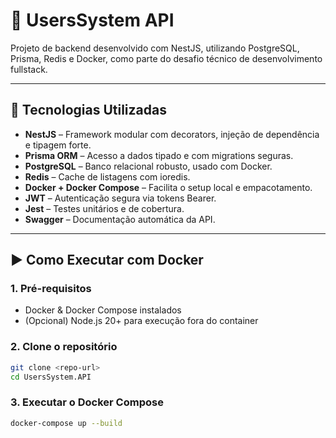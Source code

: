 # 📘 UsersSystem API

Projeto de backend desenvolvido com NestJS, utilizando PostgreSQL, Prisma, Redis e Docker, como parte do desafio técnico de desenvolvimento fullstack.

---

## 🧱 Tecnologias Utilizadas

- **NestJS** – Framework modular com decorators, injeção de dependência e tipagem forte.
- **Prisma ORM** – Acesso a dados tipado e com migrations seguras.
- **PostgreSQL** – Banco relacional robusto, usado com Docker.
- **Redis** – Cache de listagens com ioredis.
- **Docker + Docker Compose** – Facilita o setup local e empacotamento.
- **JWT** – Autenticação segura via tokens Bearer.
- **Jest** – Testes unitários e de cobertura.
- **Swagger** – Documentação automática da API.

---

## ▶️ Como Executar com Docker

### 1. Pré-requisitos

- Docker & Docker Compose instalados
- (Opcional) Node.js 20+ para execução fora do container

### 2. Clone o repositório

```bash
git clone <repo-url>
cd UsersSystem.API
```

### 3. Executar o Docker Compose

```bash
docker-compose up --build
```